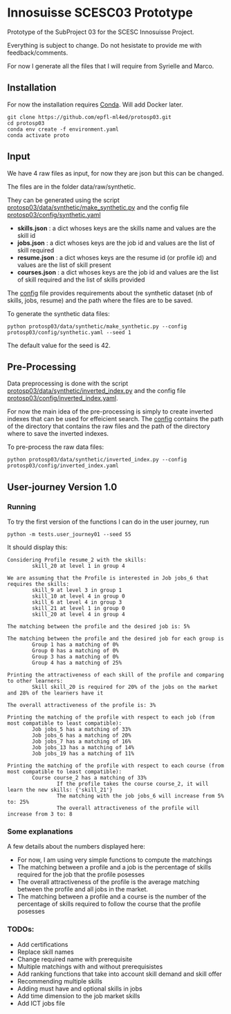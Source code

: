 # Innosuisse SCESC03 Prototype
Prototype of the SubProject 03 for the SCESC Innosuisse Project.

Everything is subject to change. Do not hesistate to provide me with feedback/comments.

For now I generate all the files that I will require from Syrielle and Marco.


## Installation

For now the installation requires [Conda](https://conda.io/projects/conda/en/latest/user-guide/install/index.html). Will add Docker later.

```shell script
git clone https://github.com/epfl-ml4ed/protosp03.git
cd protosp03
conda env create -f environment.yaml
conda activate proto
```

## Input
We have 4 raw files as input, for now they are json but this can be changed. 

The files are in the folder data/raw/synthetic. 

They can be generated using the script [protosp03/data/synthetic/make_synthetic.py](protosp03/data/synthetic/make_synthetic.py) and the config file [protosp03/config/synthetic.yaml](protosp03/config/synthetic.yaml)
- **skills.json** : a dict whoses keys are the skills name and values are the skill id 
- **jobs.json** : a dict whoses keys are the job id and values are the list of skill required
- **resume.json** : a dict whoses keys are the resume id (or profile id) and values are the list of skill present
- **courses.json** : a dict whoses keys are the job id and values are the list of skill required and the list of skills provided

The [config](protosp03/config/synthetic.yaml) file provides requirements about the synthetic dataset (nb of skills, jobs, resume) and the path where the files are to be saved.  

To generate the synthetic data files:
```shell script
python protosp03/data/synthetic/make_synthetic.py --config protosp03/config/synthetic.yaml --seed 1
```

The default value for the seed is 42. 

## Pre-Processing
Data preprocessing is done with the script [protosp03/data/synthetic/inverted_index.py](protosp03/data/synthetic/inverted_index.py) and the config file [protosp03/config/inverted_index.yaml](protosp03/config/inverted_index.yaml).

For now the main idea of the pre-processing is simply to create inverted indexes that can be used for effeicient search. The [config](protosp03/config/inverted_index.yaml) contains the path of the directory that contains the raw files and the path of the directory where to save the inverted indexes.

To pre-process the raw data files:  

```shell script
python protosp03/data/synthetic/inverted_index.py --config protosp03/config/inverted_index.yaml
```

## User-journey Version 1.0

### Running
To try the first version of the functions I can do in the user journey, run 

```shell script
python -m tests.user_journey01 --seed 55
```
 It should display this:

```shell script
Considering Profile resume_2 with the skills:
        skill_20 at level 1 in group 4

We are assuming that the Profile is interested in Job jobs_6 that requires the skills:
        skill_9 at level 3 in group 1
        skill_10 at level 4 in group 0
        skill_6 at level 4 in group 3
        skill_21 at level 1 in group 0
        skill_20 at level 4 in group 4

The matching between the profile and the desired job is: 5%

The matching between the profile and the desired job for each group is
        Group 1 has a matching of 0%
        Group 0 has a matching of 0%
        Group 3 has a matching of 0%
        Group 4 has a matching of 25%

Printing the attractiveness of each skill of the profile and comparing to other learners:
        Skill skill_20 is required for 20% of the jobs on the market and 28% of the learners have it

The overall attractiveness of the profile is: 3%

Printing the matching of the profile with respect to each job (from most compatible to least compatible):
        Job jobs_5 has a matching of 33%
        Job jobs_6 has a matching of 20%
        Job jobs_7 has a matching of 16%
        Job jobs_13 has a matching of 14%
        Job jobs_19 has a matching of 11%

Printing the matching of the profile with respect to each course (from most compatible to least compatible):
        Course course_2 has a matching of 33%
                If the profile takes the course course_2, it will learn the new skills: {'skill_21'}
                The matching with the job jobs_6 will increase from 5% to: 25%
                The overall attractiveness of the profile will increase from 3 to: 8
```

### Some explanations

A few details about the numbers displayed here:
- For now, I am using very simple functions to compute the matchings
- The matching between a profile and a job is the percentage of skills required for the job that the profile posesses
- The overall attractiveness of the profile is the average matching between the profile and all jobs in the market.
- The matching between a profile and a course is the number of the percentage of skills required to follow the course that the profile posesses 


### TODOs:
- Add certifications
- Replace skill names
- Change required name with prerequisite 
- Multiple matchings with and without prerequisistes
- Add ranking functions that take into account skill demand and skill offer
- Recommending multiple skills
- Adding must have and optional skills in jobs
- Add time dimension to the job market skills 
- Add ICT jobs file